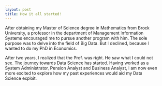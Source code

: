 ```yaml
---
layout: post
title: How it all started!
---
```

After obtaining my Master of Science degree in Mathematics from Brock University, a professor in the department of Management Information Systems encouraged me to pursue another program with him. The sole purpose was to delve into the field of Big Data. But I declined, because I wanted to do my PhD in Economics. 

After two years, I realized that the Prof. was right. He saw what I could not see. The journey towards Data Science has started. Having worked as a System Administrator, Pension Analyst and Business Analyst, I am now even more excited to explore how my past experiences would aid my Data Science exploit.
